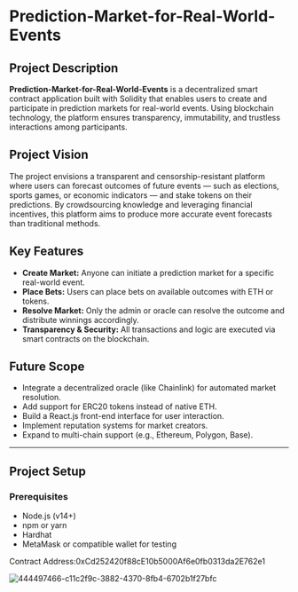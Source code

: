 # Prediction-Market-for-Real-World-Events

## Project Description
**Prediction-Market-for-Real-World-Events** is a decentralized smart contract application built with Solidity that enables users to create and participate in prediction markets for real-world events. Using blockchain technology, the platform ensures transparency, immutability, and trustless interactions among participants.

## Project Vision
The project envisions a transparent and censorship-resistant platform where users can forecast outcomes of future events — such as elections, sports games, or economic indicators — and stake tokens on their predictions. By crowdsourcing knowledge and leveraging financial incentives, this platform aims to produce more accurate event forecasts than traditional methods.

## Key Features
- **Create Market:** Anyone can initiate a prediction market for a specific real-world event.
- **Place Bets:** Users can place bets on available outcomes with ETH or tokens.
- **Resolve Market:** Only the admin or oracle can resolve the outcome and distribute winnings accordingly.
- **Transparency & Security:** All transactions and logic are executed via smart contracts on the blockchain.

## Future Scope
- Integrate a decentralized oracle (like Chainlink) for automated market resolution.
- Add support for ERC20 tokens instead of native ETH.
- Build a React.js front-end interface for user interaction.
- Implement reputation systems for market creators.
- Expand to multi-chain support (e.g., Ethereum, Polygon, Base).

---

## Project Setup

### Prerequisites
- Node.js (v14+)
- npm or yarn
- Hardhat
- MetaMask or compatible wallet for testing

Contract Address:0xCd252420f88cE10b5000Af6e0fb0313da2E762e1


![444497466-c11c2f9c-3882-4370-8fb4-6702b1f27bfc](https://github.com/user-attachments/assets/fc7bcf40-6657-424d-82a7-a310d565b5b0)


